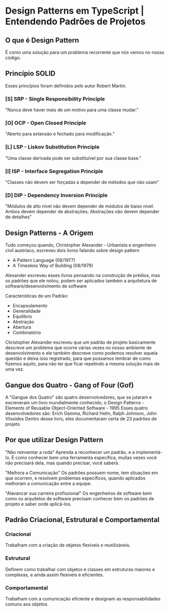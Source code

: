 # Design Patterns em TypeScript | Entendendo Padrões de Projetos

## O que é Design Pattern
É como uma solução para um problema recorrente que nós vemos 
no nosso código.

## Princípio SOLID
Esses princípios foram definidos pelo autor Robert Martin.

### [S] SRP - Single Responsibility Principle 
"Nunca deve haver mais de um motivo para uma classe mudar."

### [O] OCP - Open Closed Principle
"Aberto para extensão e fechado para modificação."

### [L] LSP - Liskov Substitution Principle
"Uma classe derivada pode ser substituível por sua classe base."

### [I] ISP - Interface Segregation Principle
"Classes não devem ser forçadas a depender de métodos que não usam"

### [D] DIP - Dependency Inversion Principle
"Módulos de alto nível não devem depender de módulos de baixo nível. Ambos devem depender de abstrações; Abstrações não devem depender de detalhes"

## Design Patterns - A Origem
Tudo começou quando, Christopher Alexander - Urbanista e engenheiro civil austríaco, escreveu dois livros falando sobre design pattern
- A Pattern Language (08/1977)
- A Timesless Way of Building (08/1979)

Alexander escreveu esses livros pensando na construção de prédios, mas os padrões que ele notou, podem ser aplicados também a arquitetura de software/desenvolvimento de software

Características de um Padrão:
- Encapsulamento
- Generalidade
- Equilíbrio
- Abstração
- Abertura
- Combinatório

Christopher Alexander escreveu que um padrão de projeto basicamente descreve um problema que ocorre várias vezes no nosso ambiente de desenvolvimento e ele também descreve como podemos resolver aquela questão e deixa isso registrado, para que possamos lembrar de como fizemos aquilo, para não ter que ficar repetindo a mesma solução mais de uma vez.

## Gangue dos Quatro - Gang of Four (Gof)
A "Gangue dos Quatro" são quatro desenvolvedores, que se jutaram e escreveram um livro mundialmente conhecido, o Design Patterns - Elements of Reusable Object-Oriented Software - 1995
Esses quatro desenvolvedores são: Erich Gamma, Richard Helm, Ralph Johnson, John Vlissides
Dentro desse livro, eles documentaram certa de 23 padrões de projeto

## Por que utilizar Design Pattern
"Não reinventar a roda"
Aprenda a reconhecer um padrão, e a implementá-lo. É como conhecer bem uma ferramenta específica, muitas vezes você não precisará dela, mas quando precisar, você saberá.

"Melhora a Comunicação"
Os padrões possuem nome, tem situações em que ocorrem, e resolvem problemas específicos, quando aplicados melhoram a comunicação entre a equipe.

"Alavancar sua carreira profissional"
Os engenheiros de software bem como os arquitetos de software precisam conhecer bem os padrões de projeto e saber onde aplicá-los.

## Padrão Criacional, Estrutural e Comportamental
### Criacional
Trabalham com a criação de objetos flexíveis e reutilizáveis.
<br>
### Estrutural
Definem como trabalhar com objetos e classes em estruturas maiores e complexas, e ainda assim flexíveis e eficientes.
<br>
### Comportamental
Trabalham com a comunicação eficiente e designam as responsabilidades comuns aos objetos.
